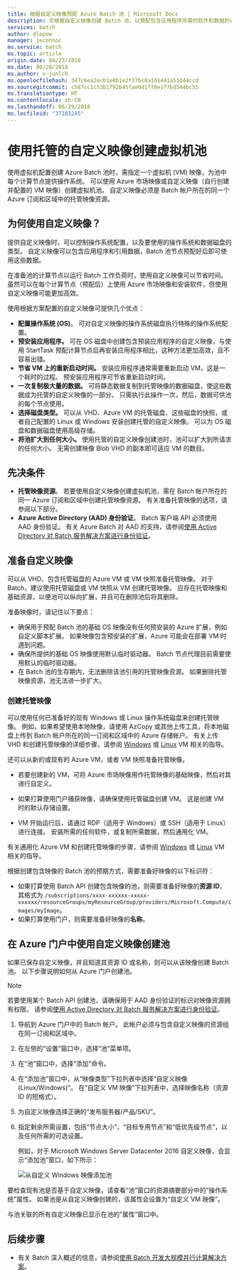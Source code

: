 ```yaml
---
title: 根据自定义映像预配 Azure Batch 池 | Microsoft Docs
description: 可根据自定义映像创建 Batch 池，以预配包含应用程序所需的软件和数据的计算节点。 自定义映像是配置计算节点以运行 Batch 工作负载的高效方法。
services: batch
author: dlepow
manager: jeconnoc
ms.service: batch
ms.topic: article
origin.date: 04/23/2018
ms.date: 06/28/2018
ms.author: v-junlch
ms.openlocfilehash: 347c6ea2ecb1e0b1e2f37bc8a1d1441a51d44ccd
ms.sourcegitcommit: c587cc1c53b1f92b45fae0d1ff8e1f7bd544bc55
ms.translationtype: HT
ms.contentlocale: zh-CN
ms.lasthandoff: 06/29/2018
ms.locfileid: "37103245"
---
```

# <a name="use-a-managed-custom-image-to-create-a-pool-of-virtual-machines"></a>使用托管的自定义映像创建虚拟机池 

使用虚拟机配置创建 Azure Batch 池时，需指定一个虚拟机 (VM) 映像，为池中每个计算节点提供操作系统。 可以使用 Azure 市场映像或自定义映像（自行创建并配置的 VM 映像）创建虚拟机池。 自定义映像必须是 Batch 帐户所在的同一个 Azure 订阅和区域中的托管映像资源。

## <a name="why-use-a-custom-image"></a>为何使用自定义映像？
提供自定义映像时，可以控制操作系统配置，以及要使用的操作系统和数据磁盘的类型。 自定义映像可以包含应用程序和引用数据，Batch 池节点预配好后即可使用这些数据。

在准备池的计算节点以运行 Batch 工作负荷时，使用自定义映像可以节省时间。 虽然可以在每个计算节点（预配后）上使用 Azure 市场映像和安装软件，但使用自定义映像可能更加高效。

使用根据方案配置的自定义映像可提供几个优点：

- **配置操作系统 (OS)**。 可对自定义映像的操作系统磁盘执行特殊的操作系统配置。 
- **预安装应用程序。** 可在 OS 磁盘中创建包含预装应用程序的自定义映像，与使用 StartTask 预配计算节点后再安装应用程序相比，这种方法更加高效，且不容易出错。
- **节省 VM 上的重新启动时间。** 安装应用程序通常需要重新启动 VM，这是一个耗时的过程。 预安装应用程序可节省重新启动时间。 
- **一次复制极大量的数据。** 可将静态数据复制到托管映像的数据磁盘，使这些数据成为托管的自定义映像的一部分。 只需执行此操作一次，然后，数据可供池的每个节点使用。
- **选择磁盘类型。** 可以从 VHD、Azure VM 的托管磁盘、这些磁盘的快照，或者自己配置的 Linux 或 Windows 安装创建托管的自定义映像。 可以为 OS 磁盘和数据磁盘使用高级存储。
- **将池扩大到任何大小。** 使用托管的自定义映像创建池时，池可以扩大到所请求的任何大小。 无需创建映像 Blob VHD 的副本即可适应 VM 的数目。 


## <a name="prerequisites"></a>先决条件

- **托管映像资源**。 若要使用自定义映像创建虚拟机池，需在 Batch 帐户所在的同一 Azure 订阅和区域中创建托管映像资源。 有关准备托管映像的选项，请参阅以下部分。
- **Azure Active Directory (AAD) 身份验证**。 Batch 客户端 API 必须使用 AAD 身份验证。 有关 Azure Batch 对 AAD 的支持，请参阅[使用 Active Directory 对 Batch 服务解决方案进行身份验证](batch-aad-auth.md)。

    
## <a name="prepare-a-custom-image"></a>准备自定义映像
可以从 VHD、包含托管磁盘的 Azure VM 或 VM 快照准备托管映像。 对于 Batch，建议使用托管磁盘或 VM 快照从 VM 创建托管映像。 应存在托管映像和基础资源，以便池可以纵向扩展，并且可在删除池后将其删除。 

准备映像时，请记住以下要点：

- 确保用于预配 Batch 池的基础 OS 映像没有任何预安装的 Azure 扩展，例如自定义脚本扩展。 如果映像包含预安装的扩展，Azure 可能会在部署 VM 时遇到问题。
- 确保所提供的基础 OS 映像使用默认临时驱动器。 Batch 节点代理目前需要使用默认的临时驱动器。
- 在 Batch 池的生存期内，无法删除该池引用的托管映像资源。 如果删除托管映像资源，池无法进一步扩大。 

### <a name="to-create-a-managed-image"></a>创建托管映像
可以使用任何已准备好的现有 Windows 或 Linux 操作系统磁盘来创建托管映像。 例如，如果希望使用本地映像，请使用 AzCopy 或其他上传工具，将本地磁盘上传到 Batch 帐户所在的同一订阅和区域中的 Azure 存储帐户。 有关上传 VHD 和创建托管映像的详细步骤，请参阅 [Windows](../virtual-machines/windows/upload-generalized-managed.md) 或 [Linux](../virtual-machines/linux/upload-vhd.md) VM 相关的指导。

还可以从新的或现有的 Azure VM，或者 VM 快照准备托管映像。 

- 若要创建新的 VM，可将 Azure 市场映像用作托管映像的基础映像，然后对其进行自定义。 

- 如果打算使用门户捕获映像，请确保使用托管磁盘创建 VM。 这是创建 VM 时的默认存储设置。

- VM 开始运行后，请通过 RDP（适用于 Windows）或 SSH（适用于 Linux）进行连接。 安装所需的任何软件，或复制所需数据，然后通用化 VM。  

有关通用化 Azure VM 和创建托管映像的步骤，请参阅 [Windows](../virtual-machines/windows/capture-image-resource.md) 或 [Linux](../virtual-machines/linux/capture-image.md) VM 相关的指导。

根据创建包含映像的 Batch 池的预期方式，需要准备好映像的以下标识符：

- 如果打算使用 Batch API 创建包含映像的池，则需要准备好映像的**资源 ID**，其格式为 `/subscriptions/xxxx-xxxxxx-xxxxx-xxxxxx/resourceGroups/myResourceGroup/providers/Microsoft.Compute/images/myImage`。 
- 如果打算使用门户，则需要准备好映像的**名称**。 





## <a name="create-a-pool-from-a-custom-image-in-the-portal"></a>在 Azure 门户中使用自定义映像创建池

如果已保存自定义映像，并且知道其资源 ID 或名称，则可以从该映像创建 Batch 池。 以下步骤说明如何从 Azure 门户创建池。

> [!NOTE]
> 若要使用某个 Batch API 创建池，请确保用于 AAD 身份验证的标识对映像资源拥有权限。 请参阅[使用 Active Directory 对 Batch 服务解决方案进行身份验证](batch-aad-auth.md)。
>

1. 导航到 Azure 门户中的 Batch 帐户。 此帐户必须与包含自定义映像的资源组在同一订阅和区域中。 
2. 在左侧的“设置”窗口中，选择“池”菜单项。
3. 在“池”窗口中，选择“添加”命令。
4. 在“添加池”窗口中，从“映像类型”下拉列表中选择“自定义映像(Linux/Windows)”。 在“自定义 VM 映像”下拉列表中，选择映像名称（资源 ID 的短格式）。
5. 为自定义映像选择正确的“发布服务器/产品/SKU”。
6. 指定剩余所需设置，包括“节点大小”、“目标专用节点”和“低优先级节点”，以及任何所需的可选设置。

    例如，对于 Microsoft Windows Server Datacenter 2016 自定义映像，会显示“添加池”窗口，如下所示：

    ![从自定义 Windows 映像添加池](./media/batch-custom-images/add-pool-custom-image.png)
  
要检查现有池是否基于自定义映像，请查看“池”窗口的资源摘要部分中的“操作系统”属性。 如果池是从自定义映像创建的，该属性会设置为“自定义 VM 映像”。

与池关联的所有自定义映像已显示在池的“属性”窗口中。
 
## <a name="next-steps"></a>后续步骤

- 有关 Batch 深入概述的信息，请参阅[使用 Batch 开发大规模并行计算解决方案](batch-api-basics.md)。

<!-- Update_Description: wording update -->